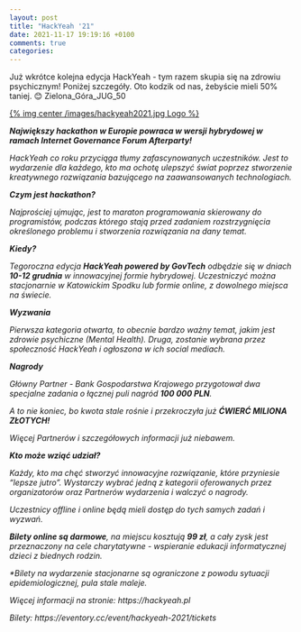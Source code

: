 ```yaml
---
layout: post
title: "HackYeah '21"
date: 2021-11-17 19:19:16 +0100
comments: true
categories: 
---
```

 
Już wkrótce kolejna edycja HackYeah - tym razem skupia się na zdrowiu psychicznym! Poniżej szczegóły. Oto kodzik od nas, żebyście mieli 50% taniej. 😊 Zielona_Góra_JUG_50

[{% img center /images/hackyeah2021.jpg Logo %}](https://hackyeah.pl/)

<i>
<p><b>Największy hackathon w Europie powraca w wersji hybrydowej w ramach Internet Governance Forum Afterparty!</b></p>

<p>HackYeah co roku przyciąga tłumy zafascynowanych uczestników. Jest to wydarzenie dla każdego, kto ma ochotę ulepszyć świat poprzez stworzenie kreatywnego rozwiązania bazującego na zaawansowanych technologiach.</p>

<p><b>Czym jest hackathon?</b></p>

<p>Najprościej ujmując, jest to maraton programowania skierowany do programistów, podczas którego stają przed zadaniem rozstrzygnięcia określonego problemu i stworzenia rozwiązania na dany temat.</p>

<!-- more -->

<p><b>Kiedy?</b></p>

<p>Tegoroczna edycja <b>HackYeah powered by GovTech</b> odbędzie się w dniach <b>10-12 grudnia</b> w innowacyjnej formie hybrydowej. Uczestniczyć można stacjonarnie w Katowickim Spodku lub formie online, z dowolnego miejsca na świecie.</p>

<p><b>Wyzwania</b></p>

<p>Pierwsza kategoria otwarta, to obecnie bardzo ważny temat, jakim jest zdrowie psychiczne (Mental Health). Druga, zostanie wybrana przez społeczność HackYeah i ogłoszona w ich social mediach.</p>

<p><b>Nagrody</b></p>

<p>Główny Partner - Bank Gospodarstwa Krajowego przygotował dwa specjalne zadania o łącznej puli nagród <b>100 000 PLN</b>.</p>

<p>A to nie koniec, bo kwota stale rośnie i przekroczyła już <b>ĆWIERĆ MILIONA ZŁOTYCH!</b></p>

<p>Więcej Partnerów i szczegółowych informacji już niebawem.</p>

<p><b>Kto może wziąć udział?</b></p>

<p>Każdy, kto ma chęć stworzyć innowacyjne rozwiązanie, które przyniesie “lepsze jutro”. Wystarczy wybrać jedną z kategorii oferowanych przez organizatorów oraz Partnerów wydarzenia i walczyć o nagrody.</p>

<p>Uczestnicy offline i online będą mieli dostęp do tych samych zadań i wyzwań.</p>

<p><b>Bilety online są darmowe</b>, na miejscu kosztują <b>99 zł</b>, a cały zysk jest przeznaczony na cele charytatywne - wspieranie edukacji informatycznej dzieci z biednych rodzin.</p>

<p>*Bilety na wydarzenie stacjonarne są ograniczone z powodu sytuacji epidemiologicznej, pula stale maleje.</p>

<p>Więcej informacji na stronie: https://hackyeah.pl </p>

<p>Bilety: https://eventory.cc/event/hackyeah-2021/tickets</p>
</i>